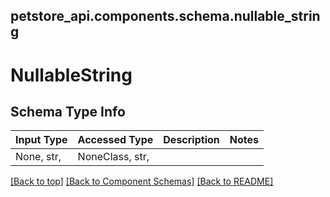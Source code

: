<a name="top"></a>
## petstore_api.components.schema.nullable_string
# NullableString

## Schema Type Info
Input Type | Accessed Type | Description | Notes
------------ | ------------- | ------------- | -------------
None, str,  | NoneClass, str,  |  |

[[Back to top]](#top) [[Back to Component Schemas]](../../../README.md#Component-Schemas) [[Back to README]](../../../README.md)